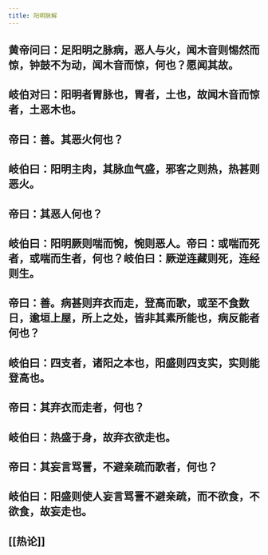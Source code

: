 ```yaml
---
title: 阳明脉解
---
```


## 黄帝问曰：足阳明之脉病，恶人与火，闻木音则惕然而惊，钟鼓不为动，闻木音而惊，何也？愿闻其故。
## 岐伯对曰：阳明者胃脉也，胃者，土也，故闻木音而惊者，土恶木也。
## 帝曰：善。其恶火何也？
## 岐伯曰：阳明主肉，其脉血气盛，邪客之则热，热甚则恶火。
## 帝曰：其恶人何也？
## 岐伯曰：阳明厥则喘而惋，惋则恶人。帝曰：或喘而死者，或喘而生者，何也？岐伯曰：厥逆连藏则死，连经则生。
## 帝曰：善。病甚则弃衣而走，登高而歌，或至不食数日，逾垣上屋，所上之处，皆非其素所能也，病反能者何也？
## 岐伯曰：四支者，诸阳之本也，阳盛则四支实，实则能登高也。
## 帝曰：其弃衣而走者，何也？
## 岐伯曰：热盛于身，故弃衣欲走也。
## 帝曰：其妄言骂詈，不避亲疏而歌者，何也？
## 岐伯曰：阳盛则使人妄言骂詈不避亲疏，而不欲食，不欲食，故妄走也。
## [[热论]]
